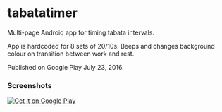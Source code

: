 <h1>tabatatimer</h1>
Multi-page Android app for timing tabata intervals.

App is hardcoded for 8 sets of 20/10s. Beeps and changes background colour on transition between work and rest.

Published on Google Play July 23, 2016.

<h3>Screenshots</h3>

<a href='https://play.google.com/store/apps/details?id=esme.parkinson.tabatatimer&utm_source=global_co&utm_medium=prtnr&utm_content=Mar2515&utm_campaign=PartBadge&pcampaignid=MKT-Other-global-all-co-prtnr-py-PartBadge-Mar2515-1'><img alt='Get it on Google Play' src='https://play.google.com/intl/en_gb/badges/images/generic/en_badge_web_generic.eps'/></a>
